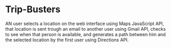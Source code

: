 # Trip-Busters
AN user selects a location on the web interface using Maps JavaScript API, that location is sent trough an email to another user using Gmail API, checks to see when that person is available, and generates a path between him and the selected location by the first user using Directions API.
